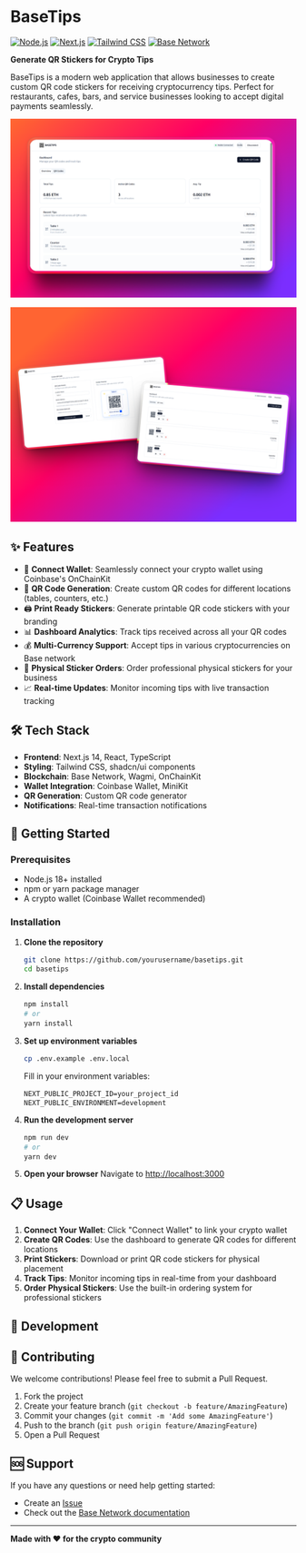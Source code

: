 #  BaseTips


[![Node.js](https://img.shields.io/badge/node-%3E%3D18-green?logo=node.js)](https://nodejs.org)
[![Next.js](https://img.shields.io/badge/Next.js-14-black?logo=next.js)](https://nextjs.org)
[![Tailwind CSS](https://img.shields.io/badge/TailwindCSS-3-blue?logo=tailwind-css)](https://tailwindcss.com)
[![Base Network](https://img.shields.io/badge/Base-Network-blue?logo=coinbase)](https://base.org)

**Generate QR Stickers for Crypto Tips**

BaseTips is a modern web application that allows businesses to create custom QR code stickers for receiving cryptocurrency tips. Perfect for restaurants, cafes, bars, and service businesses looking to accept digital payments seamlessly.

<!-- Screenshot of the main dashboard -->
![Dashboard](.dashboard.png)

<!-- Screenshot of the QR code creation process -->
![QR Creation](.qr.png)

## ✨ Features

- 🔗 **Connect Wallet**: Seamlessly connect your crypto wallet using Coinbase's OnChainKit
- 📱 **QR Code Generation**: Create custom QR codes for different locations (tables, counters, etc.)
- 🖨️ **Print Ready Stickers**: Generate printable QR code stickers with your branding
- 📊 **Dashboard Analytics**: Track tips received across all your QR codes
- 💰 **Multi-Currency Support**: Accept tips in various cryptocurrencies on Base network
- 🛒 **Physical Sticker Orders**: Order professional physical stickers for your business
- 📈 **Real-time Updates**: Monitor incoming tips with live transaction tracking


## 🛠️ Tech Stack

- **Frontend**: Next.js 14, React, TypeScript
- **Styling**: Tailwind CSS, shadcn/ui components
- **Blockchain**: Base Network, Wagmi, OnChainKit
- **Wallet Integration**: Coinbase Wallet, MiniKit
- **QR Generation**: Custom QR code generator
- **Notifications**: Real-time transaction notifications

## 🚀 Getting Started

### Prerequisites

- Node.js 18+ installed
- npm or yarn package manager
- A crypto wallet (Coinbase Wallet recommended)

### Installation

1. **Clone the repository**
   ```bash
   git clone https://github.com/yourusername/basetips.git
   cd basetips
   ```

2. **Install dependencies**
   ```bash
   npm install
   # or
   yarn install
   ```

3. **Set up environment variables**
   ```bash
   cp .env.example .env.local
   ```
   
   Fill in your environment variables:
   ```env
   NEXT_PUBLIC_PROJECT_ID=your_project_id
   NEXT_PUBLIC_ENVIRONMENT=development
   ```

4. **Run the development server**
   ```bash
   npm run dev
   # or
   yarn dev
   ```

5. **Open your browser**
   Navigate to [http://localhost:3000](http://localhost:3000)

## 📋 Usage

1. **Connect Your Wallet**: Click "Connect Wallet" to link your crypto wallet
2. **Create QR Codes**: Use the dashboard to generate QR codes for different locations
3. **Print Stickers**: Download or print QR code stickers for physical placement
4. **Track Tips**: Monitor incoming tips in real-time from your dashboard
5. **Order Physical Stickers**: Use the built-in ordering system for professional stickers


## 🔧 Development

## 🤝 Contributing

We welcome contributions! Please feel free to submit a Pull Request.

1. Fork the project
2. Create your feature branch (`git checkout -b feature/AmazingFeature`)
3. Commit your changes (`git commit -m 'Add some AmazingFeature'`)
4. Push to the branch (`git push origin feature/AmazingFeature`)
5. Open a Pull Request

## 🆘 Support

If you have any questions or need help getting started:

- Create an [Issue](https://github.com/theakopov/basetips/issues)
- Check out the [Base Network documentation](https://docs.base.org/)

---

**Made with ❤️ for the crypto community**
